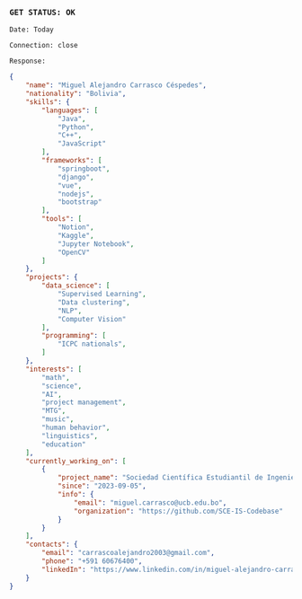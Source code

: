 ### `GET STATUS: OK`

`Date: Today`

`Connection: close`

`Response:`

```json
{
    "name": "Miguel Alejandro Carrasco Céspedes",
    "nationality": "Bolivia",
    "skills": {
        "languages": [
            "Java",
            "Python",
            "C++",
            "JavaScript"
        ],
        "frameworks": [
            "springboot",
            "django",
            "vue",
            "nodejs",
            "bootstrap"
        ],
        "tools": [
            "Notion",
            "Kaggle",
            "Jupyter Notebook",
            "OpenCV"
        ]
    },
    "projects": {
        "data_science": [
            "Supervised Learning",
            "Data clustering",
            "NLP",
            "Computer Vision"
        ],
        "programming": [
            "ICPC nationals",
        ]
    },
    "interests": [
        "math",
        "science",
        "AI",
        "project management",
        "MTG",
        "music",
        "human behavior",
        "linguistics",
        "education"
    ],
    "currently_working_on": [
        {
            "project_name": "Sociedad Científica Estudiantil de Ingeniería de Sistemas - UCB La Paz",
            "since": "2023-09-05",
            "info": {
                "email": "miguel.carrasco@ucb.edu.bo",
                "organization": "https://github.com/SCE-IS-Codebase"
            }
        }
    ],
    "contacts": {
        "email": "carrascoalejandro2003@gmail.com",
        "phone": "+591 60676400",
        "linkedIn": "https://www.linkedin.com/in/miguel-alejandro-carrasco-c%C3%A9spedes-785717215/"
    }
}
```

<!--
**CarrascoAlejandro/CarrascoAlejandro** is a ✨ _special_ ✨ repository because its `README.md` (this file) appears on your GitHub profile.

Here are some ideas to get you started:

- 🔭 I’m currently working on ...
- 🌱 I’m currently learning ...
- 👯 I’m looking to collaborate on ...
- 🤔 I’m looking for help with ...
- 💬 Ask me about ...
- 📫 How to reach me: ...
- 😄 Pronouns: ...
- ⚡ Fun fact: ...
-->
